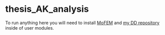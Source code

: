 # thesis_AK_analysis

To run anything here you will need to install [MoFEM](http://mofem.eng.gla.ac.uk) and [my DD repository](https://bitbucket.org/AdrianaKul/mofem_data_driven_finite_elements) inside of user modules.